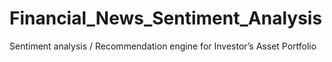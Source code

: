 # Financial_News_Sentiment_Analysis
Sentiment analysis / Recommendation engine for Investor’s Asset Portfolio

